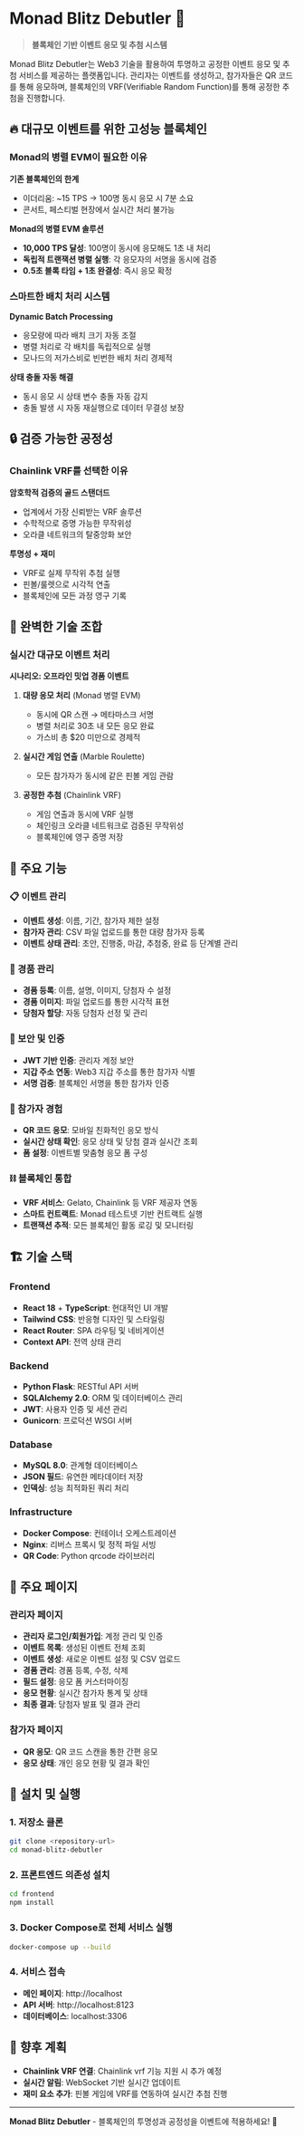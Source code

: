 # Monad Blitz Debutler 🎯

> **블록체인 기반 이벤트 응모 및 추첨 시스템**

Monad Blitz Debutler는 Web3 기술을 활용하여 투명하고 공정한 이벤트 응모 및 추첨 서비스를 제공하는 플랫폼입니다. 관리자는 이벤트를 생성하고, 참가자들은 QR 코드를 통해 응모하며, 블록체인의 VRF(Verifiable Random Function)를 통해 공정한 추첨을 진행합니다.

## 🔥 대규모 이벤트를 위한 고성능 블록체인

### Monad의 병렬 EVM이 필요한 이유

**기존 블록체인의 한계**

- 이더리움: ~15 TPS → 100명 동시 응모 시 7분 소요
- 콘서트, 페스티벌 현장에서 실시간 처리 불가능

**Monad의 병렬 EVM 솔루션**

- **10,000 TPS 달성**: 100명이 동시에 응모해도 1초 내 처리
- **독립적 트랜잭션 병렬 실행**: 각 응모자의 서명을 동시에 검증
- **0.5초 블록 타임 + 1초 완결성**: 즉시 응모 확정

### 스마트한 배치 처리 시스템

**Dynamic Batch Processing**

- 응모량에 따라 배치 크기 자동 조절
- 병렬 처리로 각 배치를 독립적으로 실행
- 모나드의 저가스비로 빈번한 배치 처리 경제적

**상태 충돌 자동 해결**

- 동시 응모 시 상태 변수 충돌 자동 감지
- 충돌 발생 시 자동 재실행으로 데이터 무결성 보장

## 🔒 검증 가능한 공정성

### Chainlink VRF를 선택한 이유

**암호학적 검증의 골드 스탠더드**

- 업계에서 가장 신뢰받는 VRF 솔루션
- 수학적으로 증명 가능한 무작위성
- 오라클 네트워크의 탈중앙화 보안

**투명성 + 재미**

- VRF로 실제 무작위 추첨 실행
- 핀볼/룰렛으로 시각적 연출
- 블록체인에 모든 과정 영구 기록

## 🎯 완벽한 기술 조합

### 실시간 대규모 이벤트 처리

**시나리오: 오프라인 밋업 경품 이벤트**

1. **대량 응모 처리** (Monad 병렬 EVM)

   - 동시에 QR 스캔 → 메타마스크 서명
   - 병렬 처리로 30초 내 모든 응모 완료
   - 가스비 총 $20 미만으로 경제적

2. **실시간 게임 연출** (Marble Roulette)

   - 모든 참가자가 동시에 같은 핀볼 게임 관람

3. **공정한 추첨** (Chainlink VRF)
   - 게임 연출과 동시에 VRF 실행
   - 체인링크 오라클 네트워크로 검증된 무작위성
   - 블록체인에 영구 증명 저장

## 🚀 주요 기능

### 📋 이벤트 관리

- **이벤트 생성**: 이름, 기간, 참가자 제한 설정
- **참가자 관리**: CSV 파일 업로드를 통한 대량 참가자 등록
- **이벤트 상태 관리**: 초안, 진행중, 마감, 추첨중, 완료 등 단계별 관리

### 🎁 경품 관리

- **경품 등록**: 이름, 설명, 이미지, 당첨자 수 설정
- **경품 이미지**: 파일 업로드를 통한 시각적 표현
- **당첨자 할당**: 자동 당첨자 선정 및 관리

### 🔐 보안 및 인증

- **JWT 기반 인증**: 관리자 계정 보안
- **지갑 주소 연동**: Web3 지갑 주소를 통한 참가자 식별
- **서명 검증**: 블록체인 서명을 통한 참가자 인증

### 📱 참가자 경험

- **QR 코드 응모**: 모바일 친화적인 응모 방식
- **실시간 상태 확인**: 응모 상태 및 당첨 결과 실시간 조회
- **폼 설정**: 이벤트별 맞춤형 응모 폼 구성

### ⛓️ 블록체인 통합

- **VRF 서비스**: Gelato, Chainlink 등 VRF 제공자 연동
- **스마트 컨트랙트**: Monad 테스트넷 기반 컨트랙트 실행
- **트랜잭션 추적**: 모든 블록체인 활동 로깅 및 모니터링

## 🏗️ 기술 스택

### Frontend

- **React 18** + **TypeScript**: 현대적인 UI 개발
- **Tailwind CSS**: 반응형 디자인 및 스타일링
- **React Router**: SPA 라우팅 및 네비게이션
- **Context API**: 전역 상태 관리

### Backend

- **Python Flask**: RESTful API 서버
- **SQLAlchemy 2.0**: ORM 및 데이터베이스 관리
- **JWT**: 사용자 인증 및 세션 관리
- **Gunicorn**: 프로덕션 WSGI 서버

### Database

- **MySQL 8.0**: 관계형 데이터베이스
- **JSON 필드**: 유연한 메타데이터 저장
- **인덱싱**: 성능 최적화된 쿼리 처리

### Infrastructure

- **Docker Compose**: 컨테이너 오케스트레이션
- **Nginx**: 리버스 프록시 및 정적 파일 서빙
- **QR Code**: Python qrcode 라이브러리

## 📱 주요 페이지

### 관리자 페이지

- **관리자 로그인/회원가입**: 계정 관리 및 인증
- **이벤트 목록**: 생성된 이벤트 전체 조회
- **이벤트 생성**: 새로운 이벤트 설정 및 CSV 업로드
- **경품 관리**: 경품 등록, 수정, 삭제
- **필드 설정**: 응모 폼 커스터마이징
- **응모 현황**: 실시간 참가자 통계 및 상태
- **최종 결과**: 당첨자 발표 및 결과 관리

### 참가자 페이지

- **QR 응모**: QR 코드 스캔을 통한 간편 응모
- **응모 상태**: 개인 응모 현황 및 결과 확인

## 🔧 설치 및 실행

### 1. 저장소 클론

```bash
git clone <repository-url>
cd monad-blitz-debutler
```

### 2. 프론트엔드 의존성 설치

```bash
cd frontend
npm install
```

### 3. Docker Compose로 전체 서비스 실행

```bash
docker-compose up --build
```

### 4. 서비스 접속

- **메인 페이지**: http://localhost
- **API 서버**: http://localhost:8123
- **데이터베이스**: localhost:3306

## 🚀 향후 계획

- **Chainlink VRF 연결**: Chainlink vrf 기능 지원 시 추가 예정
- **실시간 알림**: WebSocket 기반 실시간 업데이트
- **재미 요소 추가**: 핀볼 게임에 VRF를 연동하여 실시간 추첨 진행 

---

**Monad Blitz Debutler** - 블록체인의 투명성과 공정성을 이벤트에 적용하세요! 🎉
